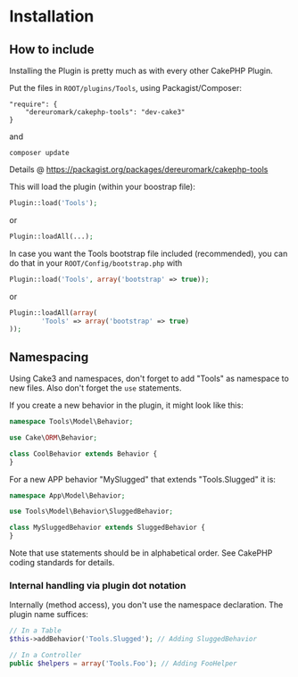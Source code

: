 # Installation

## How to include
Installing the Plugin is pretty much as with every other CakePHP Plugin.

Put the files in `ROOT/plugins/Tools`, using Packagist/Composer:
```
"require": {
	"dereuromark/cakephp-tools": "dev-cake3"
}
```
and

	composer update

Details @ https://packagist.org/packages/dereuromark/cakephp-tools

This will load the plugin (within your boostrap file):
```php
Plugin::load('Tools');
```
or
```php
Plugin::loadAll(...);
```

In case you want the Tools bootstrap file included (recommended), you can do that in your `ROOT/Config/bootstrap.php` with

```php
Plugin::load('Tools', array('bootstrap' => true));
```

or

```php
Plugin::loadAll(array(
		'Tools' => array('bootstrap' => true)
));
```

## Namespacing
Using Cake3 and namespaces, don't forget to add "Tools" as namespace to new files.
Also don't forget the `use` statements.

If you create a new behavior in the plugin, it might look like this:
```php
namespace Tools\Model\Behavior;

use Cake\ORM\Behavior;

class CoolBehavior extends Behavior {
}
```

For a new APP behavior "MySlugged" that extends "Tools.Slugged" it is:
```php
namespace App\Model\Behavior;

use Tools\Model\Behavior\SluggedBehavior;

class MySluggedBehavior extends SluggedBehavior {
}
```
Note that use statements should be in alphabetical order.
See CakePHP coding standards for details.

### Internal handling via plugin dot notation
Internally (method access), you don't use the namespace declaration. The plugin name suffices:
```php
// In a Table
$this->addBehavior('Tools.Slugged'); // Adding SluggedBehavior

// In a Controller
public $helpers = array('Tools.Foo'); // Adding FooHelper
```
